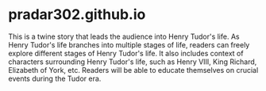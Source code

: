 # pradar302.github.io
This is a twine story that leads the audience into Henry Tudor's life. As Henry Tudor's life branches into multiple stages of life, readers can freely explore different stages of Henry Tudor's life. It also includes context of characters surrounding Henry Tudor's life, such as Henry VIII, King Richard, Elizabeth of York, etc. Readers will be able to educate themselves on crucial events during the Tudor era.
